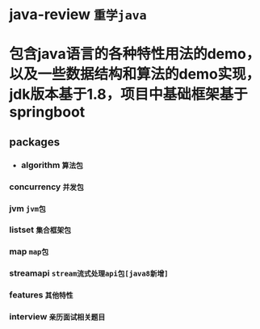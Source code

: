 # java-review `重学java`
包含java语言的各种特性用法的demo，以及一些数据结构和算法的demo实现，jdk版本基于1.8，项目中基础框架基于springboot
===
## packages
- ### algorithm `算法包`
### concurrency `并发包`
### jvm `jvm包`
### listset `集合框架包`
### map `map包`
### streamapi `stream流式处理api包[java8新增]`
### features `其他特性`
### interview `亲历面试相关题目`

